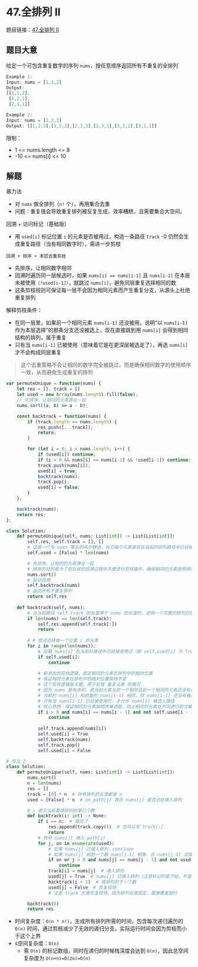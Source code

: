 # 47.全排列 II

题目链接：[47.全排列 II](https://leetcode.cn/problems/permutations-ii/)

## 题目大意

给定一个可包含重复数字的序列 `nums`，按任意顺序返回所有不重复的全排列`

```js
Example 1:
Input: nums = [1,1,2]
Output:
[[1,1,2],
 [1,2,1],
 [2,1,1]]

Example 2:
Input: nums = [1,2,3]
Output: [[1,2,3],[1,3,2],[2,1,3],[2,3,1],[3,1,2],[3,2,1]]
```

限制：
- 1 <= nums.length <= 8
- -10 <= nums[i] <= 10

## 解题

暴力法
- 对 `nums` 做全排列（`n!` 个），再用集合去重
- 问题：重复值会导致重复排列被反复生成，效率糟糕，且需要集合大空间。

回溯 + 访问标记（基础版）
- 用 `used[i]` 标记位置 `i` 的元素是否被用过，构造一条路径 `track`
-0 仍然会生成重复路径（当有相同数字时），需进一步剪枝

`回溯 + 排序 + 本层去重剪枝`
- 先排序，让相同数字相邻
- 回溯时遍历同一层候选时，如果 `nums[i] == nums[i-1]` 且 `nums[i-1]` 在本层未被使用`（!used[i-1]）`，就跳过 `nums[i]`，避免同层重复选择相同的数
- 这条剪枝规则可保证每一层不会因为相同元素而产生重复分支，从源头上杜绝重复排列

解释剪枝条件：
- 在同一层里，如果前一个相同元素 `nums[i-1]` 还没被用，说明“以 `nums[i-1]` 作为本层选择”的那条分支还没被选上，现在直接跳到用 `nums[i]` 会得到相同结构的排列，属于重复
- 只有当 `nums[i-1]` 已被使用（意味着它是在更深层被选走了），再选 `nums[i]` 才不会构成同层重复

> 这个去重策略不会让相同的数字完全被跳过，而是确保相同数字的使用顺序一致，从而避免生成重复的排列

```js
var permuteUnique = function(nums) {
    let res = [], track = []
    let used = new Array(nums.length).fill(false);
    // 先排序，让相同的元素靠在一起
    nums.sort((a, b) => a - b);

    const backtrack = function(nums) {
        if (track.length == nums.length) {
            res.push([...track]);
            return;
        }

        for (let i = 0; i < nums.length; i++) {
            if (used[i]) continue;
            if (i > 0 && nums[i] == nums[i-1] && !used[i-1]) continue;
            track.push(nums[i]);
            used[i] = true;
            backtrack(nums);
            track.pop();
            used[i] = false;
        }
    };

    backtrack(nums);
    return res;
};
```
```python
class Solution:
    def permuteUnique(self, nums: List[int]) -> List[List[int]]:
        self.res, self.track = [], []
        # 这是一个与 nums 等长的布尔数组，标记每个元素是否在当前的排列路径中已经被使用，避免重复使用同一个元素
        self.used = [False] * len(nums)

        # 先排序，让相同的元素靠在一起
        # 排序的目的是为了在后续的回溯过程中方便进行剪枝操作，确保相同的元素按照顺序处理，避免重复的排列
        nums.sort()
        # 启动回溯
        self.backtrack(nums)
        # 返回所有不重复排列
        return self.res
    
    def backtrack(self, nums):
        # 当当前路径 self.track 的长度等于 nums 的长度时，说明一个完整的排列已经生成
        if len(nums) == len(self.track):
            self.res.append(self.track[:])
            return
        
        # # 尝试选择每一个位置 i 的元素                 
        for i in range(len(nums)):
            # 如果 nums[i] 在当前的路径中已经被使用过（即 self.used[i] 为 True），就跳过它，避免重复使用同一个元素
            if self.used[i]:
                continue
            
            # 新添加的剪枝逻辑，固定相同的元素在排列中的相对位置
            # 保证相同元素在排列中的相对位置保持不变
            # 这个剪枝逻辑是关键，用于处理 重复元素 的情况
            # 因为 nums 是有序的，若当前元素与前一个相同且前一个相同的元素还没有被使用过，则说明已经处理过该排列组合（从前一个相同元素开始的排列），因此跳过当前元素，避免生成重复排列
            # 当前的 nums[i] 和前面的 nums[i-1] 相同，但 nums[i-1] 还没有被用过，说明 nums[i-1] 还在列表中，nums[i] 也不应该被用（否则会形成重复排列）
            # 只有当 nums[i-1] 已经被使用时，才允许 nums[i] 被选入路径
            # 核心思想：保证相同的元素按顺序被选取，防止相同的元素在不同递归层次被重新选择，导致重复结果
            if i > 0 and nums[i] == nums[i - 1] and not self.used[i - 1]:
                continue
            
            self.track.append(nums[i])
            self.used[i] = True
            self.backtrack(nums)
            self.track.pop()
            self.used[i] = False

# 写法 2
class Solution:
    def permuteUnique(self, nums: List[int]) -> List[List[int]]:
        nums.sort()
        n = len(nums)
        res = []
        track = [0] * n  # 所有排列的长度都是 n
        used = [False] * n  # on_path[j] 表示 nums[j] 是否已经填入排列

        # i 表示当前要填排列的第几个数
        def backtrack(i: int) -> None:
            if i == n:  # 填完了
                res.append(track.copy())  # 也可以写 track[:]
                return
            # 枚举 nums[j] 填入 path[i]
            for j, on in enumerate(used):
                # 如果 nums[j] 已填入排列，continue
                # 如果 nums[j] 和前一个数 nums[j-1] 相等，且 nums[j-1] 没填入排列，continue
                if on or j > 0 and nums[j] == nums[j - 1] and not used[j - 1]:
                    continue
                track[i] = nums[j]  # 填入排列
                used[j] = True  # nums[j] 已填入排列（注意标记的是下标，不是值）
                backtrack(i + 1)  # 填排列的下一个数
                used[j] = False  # 恢复现场
                # 注意 track 无需恢复现场，因为排列长度固定，直接覆盖就行

        backtrack(0)
        return res
```

- 时间复杂度：`O(n * n!)`，生成所有排列所需的时间，包含每次递归遍历的 `O(n)` 时间，通过剪枝减少了无效的递归分支，实际运行时间会因为剪枝而小于这个上界
- s空间复杂度：`O(n)`
  - 需 `O(n)` 的标记数组，同时在递归的时候栈深度会达到 `O(n)`，因此总空间复杂度为 `O(n+n)=O(2n)=O(n)`